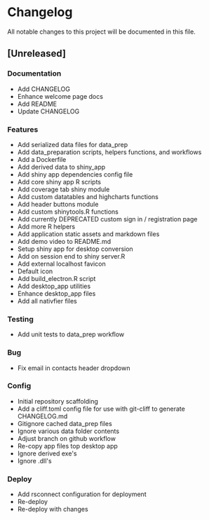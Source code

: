 # Changelog
All notable changes to this project will be documented in this file.

## [Unreleased]

### Documentation

- Add CHANGELOG
- Enhance welcome page docs
- Add README
- Update CHANGELOG

### Features

- Add serialized data files for data_prep
- Add data_preparation scripts, helpers functions, and workflows
- Add a Dockerfile
- Add derived data to shiny_app
- Add shiny app dependencies config file
- Add core shiny app R scripts
- Add coverage tab shiny module
- Add custom datatables and highcharts functions
- Add header buttons module
- Add custom shinytools.R functions
- Add currently DEPRECATED custom sign in / registration page
- Add more R helpers
- Add application static assets and markdown files
- Add demo video to README.md
- Setup shiny app for desktop conversion
- Add on session end to shiny server.R
- Add external localhost favicon
- Default icon
- Add build_electron.R script
- Add desktop_app utilities
- Enhance desktop_app files
- Add all nativfier files

### Testing

- Add unit tests to data_prep workflow

### Bug

- Fix email in contacts header dropdown

### Config

- Initial repository scaffolding
- Add a cliff.toml config file for use with git-cliff to generate CHANGELOG.md
- Gitignore cached data_prep files
- Ignore various data folder contents
- Adjust branch on github workflow
- Re-copy app files top desktop app
- Ignore derived exe's
- Ignore .dll's

### Deploy

- Add rsconnect configuration for deployment
- Re-deploy
- Re-deploy with changes

<!-- generated by git-cliff -->
